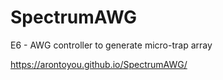 # SpectrumAWG
E6 - AWG controller to generate micro-trap array

https://arontoyou.github.io/SpectrumAWG/
